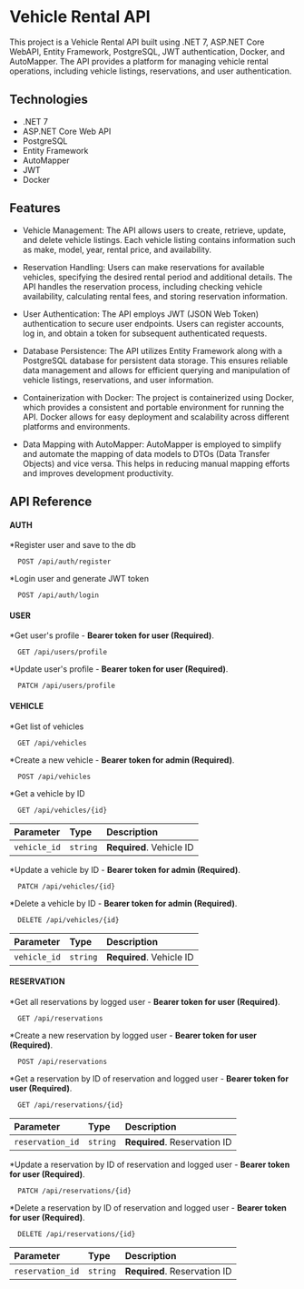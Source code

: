 
# Vehicle Rental API

This project is a Vehicle Rental API built using .NET 7, ASP.NET Core WebAPI, Entity Framework, PostgreSQL, JWT authentication, Docker, and AutoMapper. The API provides a platform for managing vehicle rental operations, including vehicle listings, reservations, and user authentication.

## Technologies
- .NET 7
- ASP.NET Core Web API
- PostgreSQL
- Entity Framework
- AutoMapper
- JWT
- Docker

## Features

- Vehicle Management: The API allows users to create, retrieve, update, and delete vehicle listings. Each vehicle listing contains information such as make, model, year, rental price, and availability.

- Reservation Handling: Users can make reservations for available vehicles, specifying the desired rental period and additional details. The API handles the reservation process, including checking vehicle availability, calculating rental fees, and storing reservation information.

- User Authentication: The API employs JWT (JSON Web Token) authentication to secure user endpoints. Users can register accounts, log in, and obtain a token for subsequent authenticated requests.

- Database Persistence: The API utilizes Entity Framework along with a PostgreSQL database for persistent data storage. This ensures reliable data management and allows for efficient querying and manipulation of vehicle listings, reservations, and user information.

- Containerization with Docker: The project is containerized using Docker, which provides a consistent and portable environment for running the API. Docker allows for easy deployment and scalability across different platforms and environments.

- Data Mapping with AutoMapper: AutoMapper is employed to simplify and automate the mapping of data models to DTOs (Data Transfer Objects) and vice versa. This helps in reducing manual mapping efforts and improves development productivity.


## API Reference

#### AUTH
*Register user and save to the db
```http
  POST /api/auth/register
```
*Login user and generate JWT token
```http
  POST /api/auth/login
```

#### USER
*Get user's profile - **Bearer token for user (Required)**.
```http
  GET /api/users/profile
```
*Update user's profile - **Bearer token for user (Required)**.
```http
  PATCH /api/users/profile
```


#### VEHICLE
*Get list of vehicles
```http
  GET /api/vehicles
```
*Create a new vehicle - **Bearer token for admin (Required)**. 
```http
  POST /api/vehicles
```

*Get a vehicle by ID
```http
  GET /api/vehicles/{id}
```
| Parameter | Type     | Description                |
| :-------- | :------- | :------------------------- |
| `vehicle_id` | `string` | **Required**. Vehicle ID |



*Update a vehicle by ID - **Bearer token for admin (Required)**.
```http
  PATCH /api/vehicles/{id}
```
*Delete a vehicle by ID - **Bearer token for admin (Required)**.
```http
  DELETE /api/vehicles/{id}
```

| Parameter | Type     | Description                |
| :-------- | :------- | :------------------------- |
| `vehicle_id` | `string` | **Required**. Vehicle ID |


#### RESERVATION
*Get all reservations by logged user - **Bearer token for user (Required)**.
```http
  GET /api/reservations
```
*Create a new reservation by logged user - **Bearer token for user (Required)**.
```http
  POST /api/reservations
```

*Get a reservation by ID of reservation and logged user - **Bearer token for user (Required)**.
```http
  GET /api/reservations/{id}
```
| Parameter | Type     | Description                |
| :-------- | :------- | :------------------------- |
| `reservation_id` | `string` | **Required**. Reservation ID |

*Update a reservation by ID of reservation and logged user - **Bearer token for user (Required)**.
```http
  PATCH /api/reservations/{id}
```

*Delete a reservation by ID of reservation and logged user - **Bearer token for user (Required)**.
```http
  DELETE /api/reservations/{id}
```

| Parameter | Type     | Description                |
| :-------- | :------- | :------------------------- |
| `reservation_id` | `string` | **Required**. Reservation ID |

